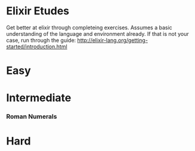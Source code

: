 # Elixir Etudes
Get better at elixir through completeing exercises. Assumes a basic understanding of the language and environment already. If that is not your case, run through the guide: http://elixir-lang.org/getting-started/introduction.html

# Easy
## 

# Intermediate
### Roman Numerals

# Hard
